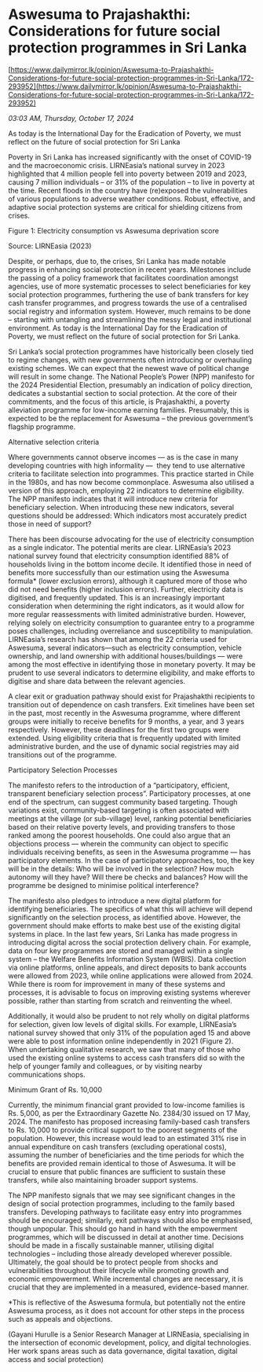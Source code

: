 # Aswesuma to Prajashakthi:  Considerations for future social protection programmes  in Sri Lanka

[https://www.dailymirror.lk/opinion/Aswesuma-to-Prajashakthi-Considerations-for-future-social-protection-programmes-in-Sri-Lanka/172-293952](https://www.dailymirror.lk/opinion/Aswesuma-to-Prajashakthi-Considerations-for-future-social-protection-programmes-in-Sri-Lanka/172-293952)

*03:03 AM, Thursday, October 17, 2024*

As today is the International Day for the Eradication of Poverty, we must reflect on the future of social protection for Sri Lanka

Poverty in Sri Lanka has increased significantly with the onset of COVID-19 and the macroeconomic crisis. LIRNEasia’s national survey in 2023 highlighted that 4 million people fell into poverty between 2019 and 2023, causing 7 million individuals – or 31% of the population – to live in poverty at the time. Recent floods in the country have (re)exposed the vulnerabilities of various populations to adverse weather conditions. Robust, effective, and adaptive social protection systems are critical for shielding citizens from crises.

Figure 1: Electricity consumption vs Aswesuma deprivation score

Source: LIRNEasia (2023)

Despite, or perhaps, due to, the crises, Sri Lanka has made notable progress in enhancing social protection in recent years. Milestones include the passing of a policy framework that facilitates coordination amongst agencies, use of more systematic processes to select beneficiaries for key social protection programmes, furthering the use of bank transfers for key cash transfer programmes, and progress towards the use of a centralised social registry and information system. However, much remains to be done – starting with untangling and streamlining the messy legal and institutional environment. As today is the International Day for the Eradication of Poverty, we must reflect on the future of social protection for Sri Lanka.

Sri Lanka’s social protection programmes have historically been closely tied to regime changes, with new governments often introducing or overhauling existing schemes. We can expect that the newest wave of political change will result in some change. The National People’s Power (NPP) manifesto for the 2024 Presidential Election, presumably an indication of policy direction, dedicates a substantial section to social protection. At the core of their commitments, and the focus of this article, is Prajashakthi, a poverty alleviation programme for low-income earning families. Presumably, this is expected to be the replacement for Aswesuma – the previous government’s flagship programme.

Alternative selection criteria

Where governments cannot observe incomes — as is the case in many developing countries with high informality —  they tend to use alternative criteria to facilitate selection into programmes. This practice started in Chile in the 1980s, and has now become commonplace. Aswesuma also utilised a version of this approach, employing 22 indicators to determine eligibility. The NPP manifesto indicates that it will introduce new criteria for beneficiary selection. When introducing these new indicators, several questions should be addressed: Which indicators most accurately predict those in need of support?

There has been discourse advocating for the use of electricity consumption as a single indicator. The potential merits are clear. LIRNEasia’s 2023 national survey found that electricity consumption identified 88% of households living in the bottom income decile. It identified those in need of benefits more successfully than our estimation using the Aswesuma formula* (lower exclusion errors), although it captured more of those who did not need benefits (higher inclusion errors). Further, electricity data is digitised, and frequently updated. This is an increasingly important consideration when determining the right indicators, as it would allow for more regular reassessments with limited administrative burden. However, relying solely on electricity consumption to guarantee entry to a programme poses challenges, including overreliance and susceptibility to manipulation. LIRNEasia’s research has shown that among the 22 criteria used for Aswesuma, several indicators—such as electricity consumption, vehicle ownership, and land ownership with additional houses/buildings — were among the most effective in identifying those in monetary poverty. It may be prudent to use several indicators to determine eligibility, and make efforts to digitise and share data between the relevant agencies.

A clear exit or graduation pathway should exist for Prajashakthi recipients to transition out of dependence on cash transfers. Exit timelines have been set in the past, most recently in the Aswesuma programme, where different groups were initially to receive benefits for 9 months, a year, and 3 years respectively. However, these deadlines for the first two groups were extended. Using eligibility criteria that is frequently updated with limited administrative burden, and the use of dynamic social registries may aid transitions out of the programme.

Participatory Selection Processes

The manifesto refers to the introduction of a “participatory, efficient, transparent beneficiary selection process”. Participatory processes, at one end of the spectrum, can suggest community based targeting. Though variations exist, community-based targeting is often associated with meetings at the village (or sub-village) level, ranking potential beneficiaries based on their relative poverty levels, and providing transfers to those ranked among the poorest households. One could also argue that an objections process — wherein the community can object to specific individuals receiving benefits, as seen in the Aswesuma programme — has participatory elements. In the case of participatory approaches, too, the key will be in the details: Who will be involved in the selection? How much autonomy will they have? Will there be checks and balances? How will the programme be designed to minimise political interference?

The manifesto also pledges to introduce a new digital platform for identifying beneficiaries. The specifics of what this will achieve will depend significantly on the selection process, as identified above. However, the government should make efforts to make best use of the existing digital systems in place. In the last few years, Sri Lanka has made progress in introducing digital across the social protection delivery chain. For example, data on four key programmes are stored and managed within a single system – the Welfare Benefits Information System (WBIS). Data collection via online platforms, online appeals, and direct deposits to bank accounts were allowed from 2023, while online applications were allowed from 2024. While there is room for improvement in many of these systems and processes, it is advisable to focus on improving existing systems wherever possible, rather than starting from scratch and reinventing the wheel.

Additionally, it would also be prudent to not rely wholly on digital platforms for selection, given low levels of digital skills. For example, LIRNEasia’s national survey showed that only 31% of the population aged 15 and above were able to post information online independently in 2021 (Figure 2).  When undertaking qualitative research, we saw that many of those who used the existing online systems to access cash transfers did so with the help of younger family and colleagues, or by visiting nearby communications shops.

Minimum Grant of Rs. 10,000

Currently, the minimum financial grant provided to low-income families is Rs. 5,000, as per the Extraordinary Gazette No. 2384/30 issued on 17 May, 2024. The manifesto has proposed increasing family-based cash transfers to Rs. 10,000 to provide critical support to the poorest segments of the population. However, this increase would lead to an estimated 31% rise in annual expenditure on cash transfers (excluding operational costs), assuming the number of beneficiaries and the time periods for which the benefits are provided remain identical to those of Aswesuma. It will be crucial to ensure that public finances are sufficient to sustain these transfers, while also maintaining broader support systems.

The NPP manifesto signals that we may see significant changes in the design of social protection programmes, including to the family based transfers. Developing pathways to facilitate easy entry into programmes should be encouraged; similarly, exit pathways should also be emphasised, though unpopular. This should go hand in hand with the empowerment programmes, which will be discussed in detail at another time. Decisions should be made in a fiscally sustainable manner, utilising digital technologies – including those already developed wherever possible. Ultimately, the goal should be to protect people from shocks and vulnerabilities throughout their lifecycle while promoting growth and economic empowerment. While incremental changes are necessary, it is crucial that they are implemented in a measured, evidence-based manner.

*This is reflective of the Aswesuma formula, but potentially not the entire Aswesuma process, as it does not account for other steps in the process such as appeals and objections.

(Gayani Hurulle is a Senior Research Manager at LIRNEasia, specialising in the intersection of economic development, policy, and digital technologies. Her work spans areas such as data governance, digital taxation, digital access and social protection)

